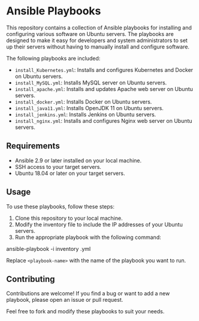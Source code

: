 # Ansible Playbooks

This repository contains a collection of Ansible playbooks for installing and configuring various software on Ubuntu servers. 
The playbooks are designed to make it easy for developers and system administrators to set up their servers without having to manually install and configure software.


The following playbooks are included:


- `install_Kubernetes.yml`: Installs and configures Kubernetes and Docker on Ubuntu servers.
- `install_MySQL.yml`: Installs MySQL server on Ubuntu servers.
- `install_apache.yml`: Installs and updates Apache web server on Ubuntu servers.
- `install_docker.yml`: Installs Docker on Ubuntu servers.
- `install_java11.yml`: Installs OpenJDK 11 on Ubuntu servers.
- `install_jenkins.yml`: Installs Jenkins on Ubuntu servers.
- `install_nginx.yml`: Installs and configures Nginx web server on Ubuntu servers.


## Requirements

- Ansible 2.9 or later installed on your local machine.
- SSH access to your target servers.
- Ubuntu 18.04 or later on your target servers.

## Usage

To use these playbooks, follow these steps:

1. Clone this repository to your local machine.
2. Modify the inventory file to include the IP addresses of your Ubuntu servers.
3. Run the appropriate playbook with the following command: 

ansible-playbook -i inventory <playbook-name>.yml

Replace `<playbook-name>` with the name of the playbook you want to run.
  

## Contributing

Contributions are welcome! If you find a bug or want to add a new playbook, please open an issue or pull request.

Feel free to fork and modify these playbooks to suit your needs.


